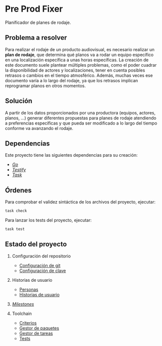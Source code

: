 # Pre Prod Fixer

Planificador de planes de rodaje.

## Problema a resolver

Para realizar el rodaje de un producto audiovisual, es necesario realizar un 
**plan de rodaje**, que determina qué planos va a rodar un equipo específico
en una localización específica a unas horas específicas. La creación de este
documento suele plantear múltiples problemas, como el poder cuadrar la
disponibilidad de actores y localizaciones, tener en cuenta posibles
retrasos o cambios en el tiempo atmosférico. Además, muchas veces ese documento
varía a lo largo del rodaje, ya que los retrasos implican reprogramar planos
en otros momentos.

## Solución

A partir de los datos proporcionados por una productora (equipos, actores,
planos, ...) generar diferentes propuestas para planes de rodaje atendiendo
a preferencias específicas y que pueda ser modificado a lo largo del tiempo
conforme va avanzando el rodaje.

## Dependencias

Este proyecto tiene las siguientes dependencias para su creación:

 - [*Go*](https://go.dev/)
 - [*Testify*](https://github.com/stretchr/testify)
 - [*Task*](https://taskfile.dev/)

## Órdenes

Para comprobar el validez sintáctica de los archivos del proyecto, ejecutar:

```Bash
task check
```

Para lanzar los tests del proyecto, ejecutar:

```Bash
task test
```

## Estado del proyecto

 1. Configuración del repositorio
    - [Configuración de git](docs/git_config.png)
    - [Configuración de clave](docs/ssh_key.png)

 2. Historias de usuario
    - [Personas](docs/personas.md)
    - [Historias de usuario](docs/historias_usuario.md)

 3. [*Milestones*](docs/milestones.md)

 4. Toolchain
    - [Criterios](docs/criterios.md)
    - [Gestor de paquetes](docs/dependencias.md)
    - [Gestor de tareas](docs/gestor_tareas.md)
    - [Tests](docs/tests.md)
